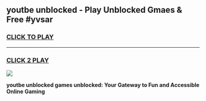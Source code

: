 
## youtbe unblocked - Play Unblocked Gmaes & Free #yvsar
<h3>
<a href="https://news.freeplayer.one?title=youtbe_unblocked&ref=24F">CLICK TO PLAY</a></h3>
<hr>

<h3>
<a href="https://news.freeplayer.one?title=youtbe_unblocked&ref=24F">CLICK 2 PLAY</a>
  
</h3>

<a href="https://news.freeplayer.one?title=youtbe_unblocked&ref=24F/"><img src="https://clearcache.store/games.png"></a>


**youtbe unblocked games unblocked: Your Gateway to Fun and Accessible Online Gaming**
